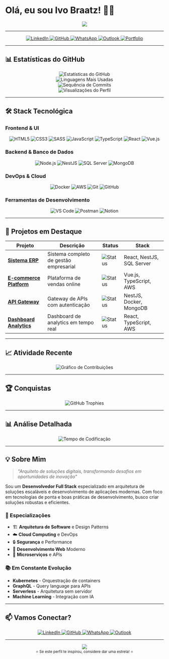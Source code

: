 # Olá, eu sou Ivo Braatz! 👨‍💻

<div align="center">
  <img src="https://readme-typing-svg.vercel.app/?lines=Desenvolvedor%20Full%20Stack;Arquiteto%20de%20Soluções;Especialista%20em%20Cloud&center=true&width=500&height=50&color=2E3440&size=25&font=Fira%20Code">
</div>

---

<div align="center">
  <a href="https://www.linkedin.com/in/ivobraatz/">
    <img src="https://img.shields.io/badge/LinkedIn-0077B5?style=for-the-badge&logo=linkedin&logoColor=white" alt="LinkedIn">
  </a>
  <a href="https://github.com/ivobraatz">
    <img src="https://img.shields.io/badge/GitHub-181717?style=for-the-badge&logo=github&logoColor=white" alt="GitHub">
  </a>
  <a href="https://wa.me/5511999999999">
    <img src="https://img.shields.io/badge/WhatsApp-25D366?style=for-the-badge&logo=whatsapp&logoColor=white" alt="WhatsApp">
  </a>
  <a href="mailto:ivo@outlook.com">
    <img src="https://img.shields.io/badge/Outlook-0078D4?style=for-the-badge&logo=microsoft-outlook&logoColor=white" alt="Outlook">
  </a>
  <a href="https://ivobraatz.github.io">
    <img src="https://img.shields.io/badge/Portfolio-2E3440?style=for-the-badge&logo=About.me&logoColor=white" alt="Portfolio">
  </a>
</div>

---

## 📊 **Estatísticas do GitHub**

<div align="center">
  <img src="https://github-readme-stats.vercel.app/api?username=ivobraatz&show_icons=true&theme=github_dark&hide_border=true&bg_color=0D1117&title_color=2E3440&icon_color=5E81AC&text_color=D8DEE9&count_private=true&include_all_commits=true" alt="Estatísticas do GitHub">
</div>

<div align="center">
  <img src="https://github-readme-stats.vercel.app/api/top-langs/?username=ivobraatz&layout=compact&theme=github_dark&hide_border=true&bg_color=0D1117&title_color=2E3440&text_color=D8DEE9&count_private=false&exclude_repo=ivobraatz.github.io&langs_count=6" alt="Linguagens Mais Usadas">
</div>

<div align="center">
  <img src="https://github-readme-streak-stats.herokuapp.com/?user=ivobraatz&theme=github_dark&hide_border=true&background=0D1117&stroke=2E3440&ring=5E81AC&fire=BF616A&currStreakNum=D8DEE9&currStreakLabel=D8DEE9&sideNums=D8DEE9&sideLabels=D8DEE9&dates=5E81AC" alt="Sequência de Commits">
</div>

<div align="center">
  <img src="https://komarev.com/ghpvc/?username=ivobraatz&color=2E3440&style=for-the-badge&label=VISUALIZAÇÕES" alt="Visualizações do Perfil">
</div>

---

## 🛠️ **Stack Tecnológica**

### **Frontend & UI**
<div align="center">
  <img src="https://img.shields.io/badge/HTML5-E34F26?style=for-the-badge&logo=html5&logoColor=white" alt="HTML5">
  <img src="https://img.shields.io/badge/CSS3-1572B6?style=for-the-badge&logo=css3&logoColor=white" alt="CSS3">
  <img src="https://img.shields.io/badge/Sass-CC6699?style=for-the-badge&logo=sass&logoColor=white" alt="SASS">
  <img src="https://img.shields.io/badge/JavaScript-F7DF1E?style=for-the-badge&logo=javascript&logoColor=black" alt="JavaScript">
  <img src="https://img.shields.io/badge/TypeScript-007ACC?style=for-the-badge&logo=typescript&logoColor=white" alt="TypeScript">
  <img src="https://img.shields.io/badge/React-20232A?style=for-the-badge&logo=react&logoColor=61DAFB" alt="React">
  <img src="https://img.shields.io/badge/Vue.js-35495E?style=for-the-badge&logo=vue.js&logoColor=4FC08D" alt="Vue.js">
</div>

### **Backend & Banco de Dados**
<div align="center">
  <img src="https://img.shields.io/badge/Node.js-43853D?style=for-the-badge&logo=node.js&logoColor=white" alt="Node.js">
  <img src="https://img.shields.io/badge/NestJS-E0234E?style=for-the-badge&logo=nestjs&logoColor=white" alt="NestJS">
  <img src="https://img.shields.io/badge/Microsoft_SQL_Server-CC2927?style=for-the-badge&logo=microsoft-sql-server&logoColor=white" alt="SQL Server">
  <img src="https://img.shields.io/badge/MongoDB-4EA94B?style=for-the-badge&logo=mongodb&logoColor=white" alt="MongoDB">
</div>

### **DevOps & Cloud**
<div align="center">
  <img src="https://img.shields.io/badge/Docker-2496ED?style=for-the-badge&logo=docker&logoColor=white" alt="Docker">
  <img src="https://img.shields.io/badge/AWS-232F3E?style=for-the-badge&logo=amazon-aws&logoColor=white" alt="AWS">
  <img src="https://img.shields.io/badge/Git-F05032?style=for-the-badge&logo=git&logoColor=white" alt="Git">
  <img src="https://img.shields.io/badge/GitHub-181717?style=for-the-badge&logo=github&logoColor=white" alt="GitHub">
</div>

### **Ferramentas de Desenvolvimento**
<div align="center">
  <img src="https://img.shields.io/badge/VS_Code-007ACC?style=for-the-badge&logo=visual-studio-code&logoColor=white" alt="VS Code">
  <img src="https://img.shields.io/badge/Postman-FF6C37?style=for-the-badge&logo=postman&logoColor=white" alt="Postman">
  <img src="https://img.shields.io/badge/Notion-000000?style=for-the-badge&logo=notion&logoColor=white" alt="Notion">
</div>

---

## 🚀 **Projetos em Destaque**

<div align="center">

| Projeto | Descrição | Status | Stack |
|---------|-----------|--------|-------|
| **[Sistema ERP](https://github.com/ivobraatz/erp-system)** | Sistema completo de gestão empresarial | ![Status](https://img.shields.io/badge/Status-Em%20Desenvolvimento-brightgreen) | React, NestJS, SQL Server |
| **[E-commerce Platform](https://github.com/ivobraatz/ecommerce)** | Plataforma de vendas online | ![Status](https://img.shields.io/badge/Status-Lançado-blue) | Vue.js, TypeScript, AWS |
| **[API Gateway](https://github.com/ivobraatz/api-gateway)** | Gateway de APIs com autenticação | ![Status](https://img.shields.io/badge/Status-Ativo-green) | NestJS, Docker, MongoDB |
| **[Dashboard Analytics](https://github.com/ivobraatz/dashboard)** | Dashboard de analytics em tempo real | ![Status](https://img.shields.io/badge/Status-Beta-orange) | React, TypeScript, AWS |

</div>

---

## 📈 **Atividade Recente**

<div align="center">
  <img src="https://github-readme-activity-graph.vercel.app/graph?username=ivobraatz&theme=github_dark&hide_border=true&bg_color=0D1117&color=2E3440&line=5E81AC&point=D8DEE9&area=true&area_color=2E3440&area_alpha=0.1" alt="Gráfico de Contribuições">
</div>

---

## 🏆 **Conquistas**

<div align="center">
  <img src="https://github-profile-trophy.vercel.app/?username=ivobraatz&theme=github_dark&no-frame=true&no-bg=true&margin-w=4&row=2&column=4" alt="GitHub Trophies">
</div>

---

## 📊 **Análise Detalhada**

<div align="center">
  <img src="https://github-readme-stats.vercel.app/api/wakatime?username=ivobraatz&theme=github_dark&hide_border=true&bg_color=0D1117&title_color=2E3440&text_color=D8DEE9&layout=compact" alt="Tempo de Codificação">
</div>

---

## 💡 **Sobre Mim**

> *"Arquiteto de soluções digitais, transformando desafios em oportunidades de inovação"*

Sou um **Desenvolvedor Full Stack** especializado em arquitetura de soluções escaláveis e desenvolvimento de aplicações modernas. Com foco em tecnologias de ponta e boas práticas de desenvolvimento, busco criar soluções robustas e eficientes.

### **🎯 Especializações**
- 🏗️ **Arquitetura de Software** e Design Patterns
- ☁️ **Cloud Computing** e DevOps
- 🔒 **Segurança** e Performance
- 📱 **Desenvolvimento Web** Moderno
- 🚀 **Microserviços** e APIs

### **📚 Em Constante Evolução**
- **Kubernetes** - Orquestração de containers
- **GraphQL** - Query language para APIs
- **Serverless** - Arquitetura sem servidor
- **Machine Learning** - Integração com IA

---

## 📫 **Vamos Conectar?**

<div align="center">
  <a href="https://www.linkedin.com/in/ivobraatz/">
    <img src="https://img.shields.io/badge/LinkedIn-0077B5?style=for-the-badge&logo=linkedin&logoColor=white" alt="LinkedIn">
  </a>
  <a href="https://github.com/ivobraatz">
    <img src="https://img.shields.io/badge/GitHub-181717?style=for-the-badge&logo=github&logoColor=white" alt="GitHub">
  </a>
  <a href="https://wa.me/5511999999999">
    <img src="https://img.shields.io/badge/WhatsApp-25D366?style=for-the-badge&logo=whatsapp&logoColor=white" alt="WhatsApp">
  </a>
  <a href="mailto:ivo@outlook.com">
    <img src="https://img.shields.io/badge/Outlook-0078D4?style=for-the-badge&logo=microsoft-outlook&logoColor=white" alt="Outlook">
  </a>
</div>

---

<div align="center">
  <img src="https://readme-typing-svg.vercel.app/?lines=Obrigado%20por%20visitar%20meu%20perfil!;Vamos%20construir%20o%20futuro%20juntos!&center=true&width=500&height=50&color=2E3440&size=20&font=Fira%20Code">
</div>

<div align="center">
  <sub>⭐ Se este perfil te inspirou, considere dar uma estrela! ⭐</sub>
</div>

